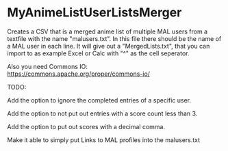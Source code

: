 # MyAnimeListUserListsMerger
Creates a CSV that is a merged anime list of multiple MAL users from a textfile with the name "malusers.txt". In this file there should be the name of a MAL user in each line. It will give out a "MergedLists.txt", that you can import to as example Excel or Calc with "^" as the cell seperator.

Also you need Commons IO: https://commons.apache.org/proper/commons-io/


TODO:

Add the option to ignore the completed entries of a specific user.

Add the option to not put out entries with a score count less than 3.

Add the option to put out scores with a decimal comma.

Make it able to simply put Links to MAL profiles into the malusers.txt
